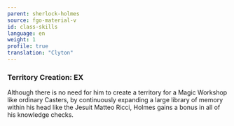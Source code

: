 ```yaml
---
parent: sherlock-holmes
source: fgo-material-v
id: class-skills
language: en
weight: 1
profile: true
translation: "Clyton"
---
```


### Territory Creation: EX

Although there is no need for him to create a territory for a Magic Workshop like ordinary Casters, by continuously expanding a large library of memory within his head like the Jesuit Matteo Ricci, Holmes gains a bonus in all of his knowledge checks.
